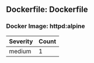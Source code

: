 ## Dockerfile: Dockerfile

### Docker Image: httpd:alpine
| Severity | Count |
|----------|-------|
| medium | 1 |